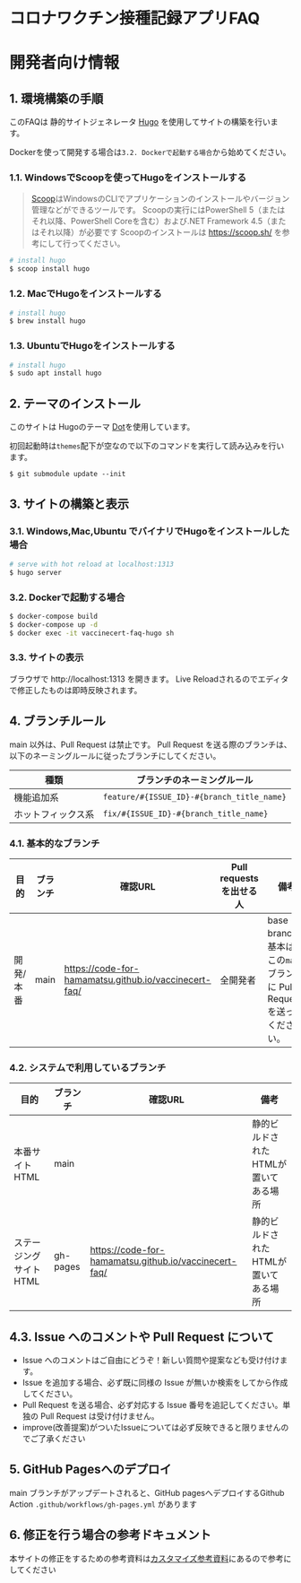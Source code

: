 # コロナワクチン接種記録アプリFAQ

# 開発者向け情報

## 1. 環境構築の手順

このFAQは 静的サイトジェネレータ [Hugo](https://gohugo.io/) を使用してサイトの構築を行います。

Dockerを使って開発する場合は`3.2. Dockerで起動する場合`から始めてください。

### 1.1. WindowsでScoopを使ってHugoをインストールする

> [Scoop](https://scoop.sh/)はWindowsのCLIでアプリケーションのインストールやバージョン管理などができるツールです。
Scoopの実行にはPowerShell 5（またはそれ以降、PowerShell Coreを含む）および.NET Framework 4.5（またはそれ以降）が必要です
Scoopのインストールは https://scoop.sh/ を参考にして行ってください。

```powershell
# install hugo
$ scoop install hugo 
```

### 1.2. MacでHugoをインストールする

```bash
# install hugo
$ brew install hugo
```

### 1.3. UbuntuでHugoをインストールする

```bash
# install hugo
$ sudo apt install hugo
```

## 2. テーマのインストール

このサイトは Hugoのテーマ [Dot](https://themes.gohugo.io/themes/dot-hugo-documentation-theme/)を使用しています。

初回起動時は`themes`配下が空なので以下のコマンドを実行して読み込みを行います。

```
$ git submodule update --init
```

## 3. サイトの構築と表示

### 3.1. Windows,Mac,Ubuntu でバイナリでHugoをインストールした場合
``` bash
# serve with hot reload at localhost:1313
$ hugo server
```
### 3.2. Dockerで起動する場合

``` bash
$ docker-compose build
$ docker-compose up -d
$ docker exec -it vaccinecert-faq-hugo sh
```
### 3.3. サイトの表示

ブラウザで http://localhost:1313 を開きます。
Live Reloadされるのでエディタで修正したものは即時反映されます。

## 4. ブランチルール

main 以外は、Pull Request は禁止です。
Pull Request を送る際のブランチは、以下のネーミングルールに従ったブランチにしてください。

| 種類 | ブランチのネーミングルール |
| ---- | ---- |
|機能追加系|`feature/#{ISSUE_ID}-#{branch_title_name}`|
|ホットフィックス系|`fix/#{ISSUE_ID}-#{branch_title_name}`|

### 4.1. 基本的なブランチ

| 目的 | ブランチ | 確認URL | Pull requestsを出せる人 | 備考 |
| ---- | ---- | ---- | ---- | ---- |
| 開発/本番 | main | https://code-for-hamamatsu.github.io/vaccinecert-faq/ | 全開発者 | base branch。基本は、この`main`ブランチに Pull Requestを送ってください。 |

### 4.2. システムで利用しているブランチ

| 目的 | ブランチ | 確認URL | 備考 |
| ---- | -------- | ---- | ---- |
| 本番サイトHTML | main |  | 静的ビルドされたHTMLが置いてある場所 |
| ステージングサイト HTML | gh-pages | https://code-for-hamamatsu.github.io/vaccinecert-faq/ | 静的ビルドされたHTMLが置いてある場所 |

## 4.3. Issue へのコメントや Pull Request について
* Issue へのコメントはご自由にどうぞ！新しい質問や提案なども受け付けます。
* Issue を追加する場合、必ず既に同様の Issue が無いか検索をしてから作成してください。
* Pull Request を送る場合、必ず対応する Issue 番号を追記してください。単独の Pull Request は受け付けません。
* improve(改善提案)がついたIssueについては必ず反映できると限りませんのでご了承ください

## 5. GitHub Pagesへのデプロイ
main ブランチがアップデートされると、GitHub pagesへデプロイするGithub Action `.github/workflows/gh-pages.yml` があります

## 6. 修正を行う場合の参考ドキュメント

本サイトの修正をするための参考資料は[カスタマイズ参考資料](./FOR_DEVELOPERS.md)にあるので参考にしてください
